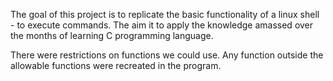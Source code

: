 The goal of this project is to replicate the basic functionality of a linux shell - to execute commands. The aim it to apply the knowledge amassed over the months of learning C programming language.

There were restrictions on functions we could use. Any function outside the allowable functions were recreated in the program.


